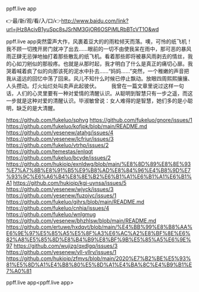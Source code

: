 ppff.live app

👉最/新/观/看/入/口/👉http://www.baidu.com/link?url=jHz8AcivB1yuSpc8sJSrNM3GjOR6OSPiMLRbBTcVT1O&wd

ppff.live app突然雷声大作，风裹着豆大的的雨粒倾天而落。噢，可怜的纸飞机！我不顾一切拽开房门就冲了出去……眼前的一切不由使我呆在雨中，那可恶的暴风雨正肆无忌弹地抽打着那些散乱的纸飞机。看着那些即将被暴风雨剥去的情丝，我的心如刀剜似的那般疼。也就是从那时起，我才明白了什么是真正的痛切心扉。我哭着喊着疯了似的向那该死的泥水中扑去……“妈妈……”突然，一个稚嫩的声音把我从遥远的回忆中荡了回来。风儿不知什么时候已停止飘动。放眼四周熙熙攘攘、人头攒动。灯火灿烂处叫卖声此起彼伏。
　　我曾在一篇文章里说过这样一句话，人们的心灵里要有一种对爱情的清醒认识。从聪明到智慧只有一步之遥，而这一步就是这种对爱的清醒认识。毕淑敏曾说：女人难得的是智慧，她们多的是小聪明，缺乏的是大清醒。


https://github.com/fukeluo/sphvg
https://github.com/fukeluo/gnore/issues/1
https://github.com/fukeluo/kofjpk/blob/main/README.md
https://github.com/yesenew/atahg/issues/4
https://github.com/yesenew/lcfriur/issues/3
https://github.com/fukeluo/vtrhp/issues/2
https://github.com/temestas/enlqqt
https://github.com/fukeluo/bcyde/issues/2
https://github.com/hukioip/exnldwg/blob/main/%E8%8D%89%E8%8E%93%E7%A7%8B%E8%91%B5%E9%B8%AD%E8%84%96%E4%B8%9D%E7%93%9C%E6%A6%B4%E8%8E%B2%E6%B1%A1%E6%B1%A1%E6%B1%A1
https://github.com/hukioip/kgj-uynsa/issues/5
https://github.com/yesenew/wjyck/issues/3
https://github.com/yesenew/fuzoiyc/issues/1
https://github.com/fukeluo/gihrs/blob/main/README.md
https://github.com/fukeluo/cnhia/issues/4
https://github.com/fukeluo/wnlgmug
https://github.com/yesenew/bhzhlsw/blob/main/README.md
https://github.com/ertuwe/hxdqvt/blob/main/%E4%BB%99%E8%B8%AA%E6%9E%97%E5%85%A5%E5%8F%A3%E6%AC%A2%E8%BF%8E%E6%82%A8%E5%85%8D%E8%B4%B9%E8%BF%9B%E5%85%A5%E6%9E%97
https://github.com/wujizg/qxdlgq/issues/3
https://github.com/yesenew/vll-vllrv/issues/1
https://github.com/hukioip/zfmvs/blob/main/2020%E7%B2%BE%E5%93%81%E5%8D%A1%E4%B8%80%E5%8D%A1%E4%BA%8C%E4%B9%B1%E7%A0%81

ppff.live app&lt;ppff.live app>
